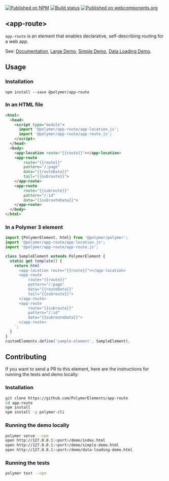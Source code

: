 [![Published on NPM](https://img.shields.io/npm/v/@polymer/app-route.svg)](https://www.npmjs.com/package/@polymer/app-route)
[![Build status](https://travis-ci.org/PolymerElements/app-route.svg?branch=master)](https://travis-ci.org/PolymerElements/app-route)
[![Published on webcomponents.org](https://img.shields.io/badge/webcomponents.org-published-blue.svg)](https://webcomponents.org/element/@polymer/app-route)


## &lt;app-route&gt;
`app-route` is an element that enables declarative, self-describing routing
for a web app.

See: [Documentation](https://www.webcomponents.org/element/@polymer/app-route),
  [Large Demo](https://www.webcomponents.org/element/@polymer/app-route/demo/demo/index.html),
  [Simple Demo](https://www.webcomponents.org/element/@polymer/app-route/demo/demo/simple-demo.html),
  [Data Loading Demo](https://www.webcomponents.org/element/@polymer/app-route/demo/demo/data-loading-demo.html).

## Usage

### Installation
```
npm install --save @polymer/app-route
```

### In an HTML file
```html
<html>
  <head>
    <script type="module">
      import '@polymer/app-route/app-location.js';
      import '@polymer/app-route/app-route.js';
    </script>
  </head>
  <body>
    <app-location route="{{route}}"></app-location>
    <app-route
        route="{{route}}"
        pattern="/:page"
        data="{{routeData}}"
        tail="{{subroute}}">
    </app-route>
    <app-route
        route="{{subroute}}"
        pattern="/:id"
        data="{{subrouteData}}">
    </app-route>
  </body>
</html>
```

### In a Polymer 3 element
```js
import {PolymerElement, html} from '@polymer/polymer';
import '@polymer/app-route/app-location.js';
import '@polymer/app-route/app-route.js';

class SampleElement extends PolymerElement {
  static get template() {
    return html`
      <app-location route="{{route}}"></app-location>
      <app-route
          route="{{route}}"
          pattern="/:page"
          data="{{routeData}}"
          tail="{{subroute}}">
      </app-route>
      <app-route
          route="{{subroute}}"
          pattern="/:id"
          data="{{subrouteData}}">
      </app-route>
    `;
  }
}
customElements.define('sample-element', SampleElement);
```

## Contributing
If you want to send a PR to this element, here are the instructions for running
the tests and demo locally:

### Installation
```sh
git clone https://github.com/PolymerElements/app-route
cd app-route
npm install
npm install -g polymer-cli
```

### Running the demo locally
```sh
polymer serve --npm
open http://127.0.0.1:<port>/demo/index.html
open http://127.0.0.1:<port>/demo/simple-demo.html
open http://127.0.0.1:<port>/demo/data-loading-demo.html
```

### Running the tests
```sh
polymer test --npm
```